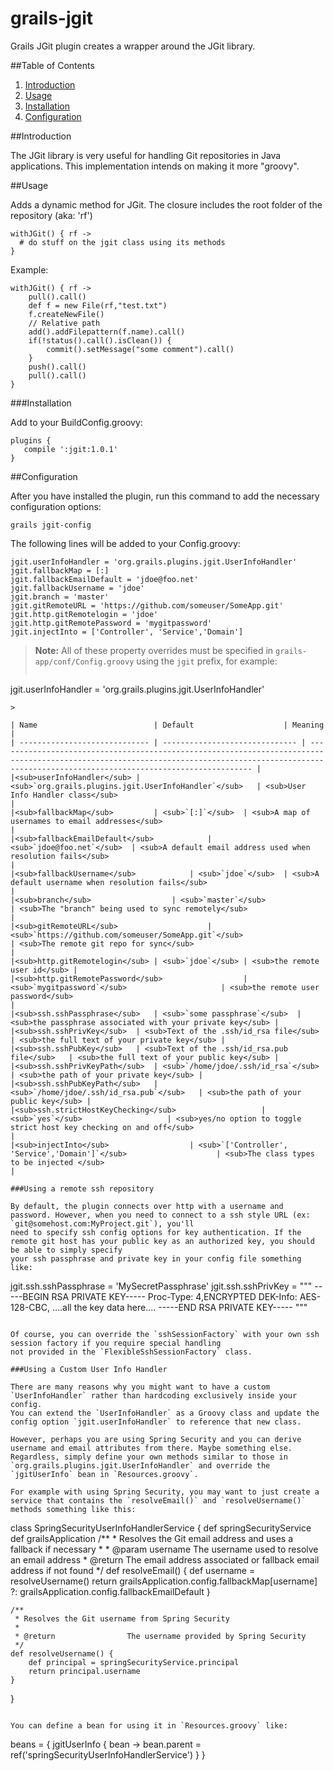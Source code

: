 grails-jgit
==============================

Grails JGit plugin creates a wrapper around the JGit library. 

##Table of Contents

1. [Introduction](#introduction)
2. [Usage](#usage)
3. [Installation](#installation)
4. [Configuration](#configuration)

##Introduction

The JGit library is very useful for handling Git repositories in Java applications. This implementation intends on making it more "groovy".

##Usage

Adds a dynamic method for JGit. The closure includes the root folder of the repository (aka: 'rf')

```
withJGit() { rf ->
  # do stuff on the jgit class using its methods
}
```

Example:

```
withJGit() { rf ->
    pull().call()
    def f = new File(rf,"test.txt")
    f.createNewFile()
    // Relative path
    add().addFilepattern(f.name).call()
    if(!status().call().isClean()) {
        commit().setMessage("some comment").call()
    }
    push().call()
    pull().call()
}
```

###Installation

Add to your BuildConfig.groovy:
```
plugins {
   compile ':jgit:1.0.1'
}
```

##Configuration

After you have installed the plugin, run this command to add the necessary configuration options:

```
grails jgit-config
```

The following lines will be added to your Config.groovy:

```
jgit.userInfoHandler = 'org.grails.plugins.jgit.UserInfoHandler'
jgit.fallbackMap = [:]
jgit.fallbackEmailDefault = 'jdoe@foo.net'
jgit.fallbackUsername = 'jdoe'
jgit.branch = 'master'
jgit.gitRemoteURL = 'https://github.com/someuser/SomeApp.git'
jgit.http.gitRemotelogin = 'jdoe'
jgit.http.gitRemotePassword = 'mygitpassword'
jgit.injectInto = ['Controller', 'Service','Domain']
```

> **Note:** All of these property overrides must be specified in `grails-app/conf/Config.groovy` using the `jgit` prefix, for example:
> 
> ```
jgit.userInfoHandler =
     'org.grails.plugins.jgit.UserInfoHandler'
``` 
> 

| Name	                        | Default	                 | Meaning                                                                                                                                                                                               |
| ----------------------------- | ------------------------------ | ----------------------------------------------------------------------------------------------------------------------------------------------------------------------------------------------------- |
|<sub>userInfoHandler</sub> | <sub>`org.grails.plugins.jgit.UserInfoHandler`</sub>	 | <sub>User Info Handler class</sub>                                                                                                                                                                            |
|<sub>fallbackMap</sub>	        | <sub>`[:]`</sub>  | <sub>A map of usernames to email addresses</sub>                                                                                                                                                                 |
|<sub>fallbackEmailDefault</sub>	        | <sub>`jdoe@foo.net`</sub>  | <sub>A default email address used when resolution fails</sub>                                                                                                                                                                 |
|<sub>fallbackUsername</sub>	        | <sub>`jdoe`</sub>  | <sub>A default username when resolution fails</sub>                                                                                                                                                                 |
|<sub>branch</sub>	                | <sub>`master`</sub>	                 | <sub>The "branch" being used to sync remotely</sub>                                                                                                                                      |
|<sub>gitRemoteURL</sub>	                | <sub>`https://github.com/someuser/SomeApp.git`</sub>	                 | <sub>The remote git repo for sync</sub>                                                                                                                                      |
|<sub>http.gitRemotelogin</sub>	| <sub>`jdoe`</sub>	| <sub>the remote user id</sub> |
|<sub>http.gitRemotePassword</sub>	                | <sub>`mygitpassword`</sub>	                 | <sub>the remote user password</sub>                                                                                                                                      |
|<sub>ssh.sshPassphrase</sub>	| <sub>`some passphrase`</sub>	| <sub>the passphrase associated with your private key</sub> |
|<sub>ssh.sshPrivKey</sub>	| <sub>Text of the .ssh/id_rsa file</sub>	| <sub>the full text of your private key</sub> |
|<sub>ssh.sshPubKey</sub>	| <sub>Text of the .ssh/id_rsa.pub file</sub>	| <sub>the full text of your public key</sub> |
|<sub>ssh.sshPrivKeyPath</sub>	| <sub>`/home/jdoe/.ssh/id_rsa`</sub>	| <sub>the path of your private key</sub> |
|<sub>ssh.sshPubKeyPath</sub>	| <sub>`/home/jdoe/.ssh/id_rsa.pub`</sub>	| <sub>the path of your public key</sub> |
|<sub>ssh.strictHostKeyChecking</sub>	                | <sub>`yes`</sub>	                 | <sub>yes/no option to toggle strict host key checking on and off</sub>                                                                                                                                      |
|<sub>injectInto</sub>	                | <sub>`['Controller', 'Service','Domain']`</sub>	                 | <sub>The class types to be injected </sub>                                                                                                                                      |

###Using a remote ssh repository

By default, the plugin connects over http with a username and password. However, when you need to connect to a ssh style URL (ex: `git@somehost.com:MyProject.git`), you'll
need to specify ssh config options for key authentication. If the remote git host has your public key as an authorized key, you should be able to simply specify
your ssh passphrase and private key in your config file something like:

```
jgit.ssh.sshPassphrase = 'MySecretPassphrase'
jgit.ssh.sshPrivKey = """
-----BEGIN RSA PRIVATE KEY-----
Proc-Type: 4,ENCRYPTED
DEK-Info: AES-128-CBC,
....all the key data here....
-----END RSA PRIVATE KEY-----
"""
```

Of course, you can override the `sshSessionFactory` with your own ssh session factory if you require special handling
not provided in the `FlexibleSshSessionFactory` class.

###Using a Custom User Info Handler

There are many reasons why you might want to have a custom `UserInfoHandler` rather than hardcoding exclusively inside your config. 
You can extend the `UserInfoHandler` as a Groovy class and update the config option `jgit.userInfoHandler` to reference that new class.

However, perhaps you are using Spring Security and you can derive username and email attributes from there. Maybe something else. 
Regardless, simply define your own methods similar to those in `org.grails.plugins.jgit.UserInfoHandler` and override the `jgitUserInfo` bean in `Resources.groovy`.

For example with using Spring Security, you may want to just create a service that contains the `resolveEmail()` and `resolveUsername()` methods something like this:

```
class SpringSecurityUserInfoHandlerService {
    def springSecurityService
    def grailsApplication
    /**
     * Resolves the Git email address and uses a fallback if necessary
     *
     * @param    username     The username used to resolve an email address
     * @return                The email address associated or fallback email address if not found
     */
    def resolveEmail() {
        def username = resolveUsername()
        return grailsApplication.config.fallbackMap[username] ?: grailsApplication.config.fallbackEmailDefault
    }

    /**
     * Resolves the Git username from Spring Security
     *
     * @return                The username provided by Spring Security
     */
    def resolveUsername() {
        def principal = springSecurityService.principal
        return principal.username
    }
}
```

You can define a bean for using it in `Resources.groovy` like:

```
beans = {
    jgitUserInfo { bean ->
        bean.parent = ref('springSecurityUserInfoHandlerService')
    } 
}
```
